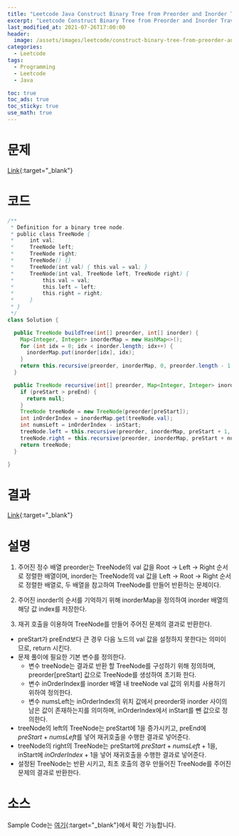 ```yaml
---
title: "Leetcode Java Construct Binary Tree from Preorder and Inorder Traversal"
excerpt: "Leetcode Construct Binary Tree from Preorder and Inorder Traversal Java 풀이"
last_modified_at: 2021-07-26T17:00:00
header:
  image: /assets/images/leetcode/construct-binary-tree-from-preorder-and-inorder-traversal.png
categories:
  - Leetcode
tags:
  - Programming
  - Leetcode
  - Java

toc: true
toc_ads: true
toc_sticky: true
use_math: true
---
```

# 문제
[Link](https://leetcode.com/problems/construct-binary-tree-from-preorder-and-inorder-traversal/){:target="_blank"}

# 코드
```java
/**
 * Definition for a binary tree node.
 * public class TreeNode {
 *     int val;
 *     TreeNode left;
 *     TreeNode right;
 *     TreeNode() {}
 *     TreeNode(int val) { this.val = val; }
 *     TreeNode(int val, TreeNode left, TreeNode right) {
 *         this.val = val;
 *         this.left = left;
 *         this.right = right;
 *     }
 * }
 */
class Solution {

  public TreeNode buildTree(int[] preorder, int[] inorder) {
    Map<Integer, Integer> inorderMap = new HashMap<>();
    for (int idx = 0; idx < inorder.length; idx++) {
      inorderMap.put(inorder[idx], idx);
    }
    return this.recursive(preorder, inorderMap, 0, preorder.length - 1, 0);
  }

  public TreeNode recursive(int[] preorder, Map<Integer, Integer> inorderMap, int preStart, int preEnd, int inStart) {
    if (preStart > preEnd) {
      return null;
    }
    TreeNode treeNode = new TreeNode(preorder[preStart]);
    int inOrderIndex = inorderMap.get(treeNode.val);
    int numsLeft = inOrderIndex - inStart;
    treeNode.left = this.recursive(preorder, inorderMap, preStart + 1, preStart + numsLeft, inStart);
    treeNode.right = this.recursive(preorder, inorderMap, preStart + numsLeft + 1, preEnd, inOrderIndex + 1);
    return treeNode;
  }

}
```

# 결과
[Link](https://leetcode.com/submissions/detail/528473265/){:target="_blank"}

# 설명
1. 주어진 정수 배열 preorder는 TreeNode의 val 값을 Root -> Left -> Right 순서로 정렬한 배열이며, inorder는 TreeNode의 val 값을 Left -> Root -> Right 순서로 정렬한 배열로, 두 배열을 참고하여 TreeNode를 만들어 반환하는 문제이다.

2. 주어진 inorder의 순서를 기억하기 위해 inorderMap을 정의하여 inorder 배열의 해당 값 index를 저장한다.

3. 재귀 호출을 이용하여 TreeNode를 만들어 주어진 문제의 결과로 반환한다.
- preStart가 preEnd보다 큰 경우 다음 노드의 val 값을 설정하지 못한다는 의미이므로, return 시킨다.
- 문제 풀이에 필요한 기본 변수를 정의한다.
  - 변수 treeNode는 결과로 반환 할 TreeNode를 구성하기 위해 정의하며, preorder[preStart] 값으로 TreeNode를 생성하여 초기화 한다.
  - 변수 inOrderIndex를 inorder 배열 내 treeNode val 값의 위치를 사용하기 위하여 정의한다.
  - 변수 numsLeft는 inOrderIndex의 위치 값에서 preorder와 inorder 사이의 남은 값이 존재하는지를 의미하며, inOrderIndex에서 inStart를 뺀 값으로 정의한다.
- treeNode의 left의 TreeNode는 preStart에 1을 증가시키고, preEnd에 $preStart + numsLeft$를 넣어 재귀호출을 수행한 결과로 넣어준다.
- treeNode의 right의 TreeNode는 preStart에 $preStart + numsLeft + 1$을, inStart에 $inOrderIndex + 1$을 넣어 재귀호출을 수행한 결과로 넣어준다.
- 설정된 TreeNode는 반환 시키고, 최초 호출의 경우 만들어진 TreeNode를 주어진 문제의 결과로 반환한다.

# 소스
Sample Code는 [여기](https://github.com/GracefulSoul/leetcode/blob/master/src/main/java/gracefulsoul/problems/ConstructBinaryTreeFromPreorderAndInorderTraversal.java){:target="_blank"}에서 확인 가능합니다.